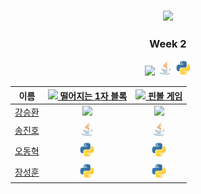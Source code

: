 <div align="center">
  <h3><img src="https://user-images.githubusercontent.com/46666296/133788774-1bba4108-db05-4d35-88ac-e355f29040a0.png"></h3>

  ### <center>**Week 2**</center>
  <!--CPP-->
  <img src="https://media.vlpt.us/images/seungju0000/post/0bb96d2c-93ff-4415-86ea-f6c71b40260b/img%20(1).png" height="25">
  <!--Java-->
  <img src="https://raw.githubusercontent.com/vscode-icons/vscode-icons/master/icons/file_type_jar.svg" height="25"/>
  <!--Python-->
  <img src="https://raw.githubusercontent.com/vscode-icons/vscode-icons/master/icons/file_type_python.svg" height="25"/>

  <!--문제를 풀었으면 위의 아이콘을 복사해서 붙여넣기-->
  <!--링크 삽입할 때 Forked Repo(개인 저장소)가 아닌 Remote Repo(원본 저장소) 주소를 붙여넣을 것-->
  |                    이름                    |[<img src="https://www.google.com/s2/favicons?domain_url=http://codetree.ai" height="13"> 떨어지는 1자 블록](https://www.codetree.ai/missions/2/concepts/2/problems/falling-horizontal-block/description)|[<img src="https://www.google.com/s2/favicons?domain_url=http://codetree.ai" height="13"> 핀볼 게임](https://www.codetree.ai/missions/2/concepts/2/problems/pinball-game/description)|
  |:------------------------------------------:|:---------------:|:----------:|
  |[강승환](https://github.com/kangshwan)|[<img src="https://media.vlpt.us/images/seungju0000/post/0bb96d2c-93ff-4415-86ea-f6c71b40260b/img%20(1).png" height="25">](https://github.com/HUFS-ICE-STUDY/Algorithm/blob/main/Week/Week02/떨어지는1자블록_kang.cpp)|[<img src="https://media.vlpt.us/images/seungju0000/post/0bb96d2c-93ff-4415-86ea-f6c71b40260b/img%20(1).png" height="25">](https://github.com/HUFS-ICE-STUDY/Algorithm/blob/main/Week/Week02/핀볼게임_kang.cpp)|
  |[송진호](https://github.com/sth4881)|[<img src="https://raw.githubusercontent.com/vscode-icons/vscode-icons/master/icons/file_type_jar.svg" height="25"/>](https://github.com/HUFS-ICE-STUDY/Algorithm/blob/main/Week/Week02/떨어지는1차블록_song.java)|[<img src="https://raw.githubusercontent.com/vscode-icons/vscode-icons/master/icons/file_type_jar.svg" height="25"/>](https://github.com/HUFS-ICE-STUDY/Algorithm/blob/main/Week/Week02/핀볼게임_song.java)|
  |[오동혁](https://github.com/97DongHyeokOH)|[<img src="https://raw.githubusercontent.com/vscode-icons/vscode-icons/master/icons/file_type_python.svg" height="25"/>](https://github.com/HUFS-ICE-STUDY/Algorithm/blob/main/Week/Week02/%EB%96%A8%EC%96%B4%EC%A7%80%EB%8A%941%EC%9E%90%EB%B8%94%EB%A1%9D_oh.py)|[<img src="https://raw.githubusercontent.com/vscode-icons/vscode-icons/master/icons/file_type_python.svg" height="25"/>](https://github.com/HUFS-ICE-STUDY/Algorithm/blob/main/Week/Week02/%ED%95%80%EB%B3%BC%EA%B2%8C%EC%9E%84_oh.py)|
  |[장성훈](https://github.com/jsh9611)|[<img src="https://raw.githubusercontent.com/vscode-icons/vscode-icons/master/icons/file_type_python.svg" height="25"/>](https://github.com/HUFS-ICE-STUDY/Algorithm/blob/main/Week/Week02/%EB%96%A8%EC%96%B4%EC%A7%80%EB%8A%941%EC%B0%A8%EB%B8%94%EB%A1%9D_jang.py)|[<img src="https://raw.githubusercontent.com/vscode-icons/vscode-icons/master/icons/file_type_python.svg" height="25"/>](https://github.com/HUFS-ICE-STUDY/Algorithm/blob/main/Week/Week02/%ED%95%80%EB%B3%BC%EA%B2%8C%EC%9E%84_jang.py)|
</div>
